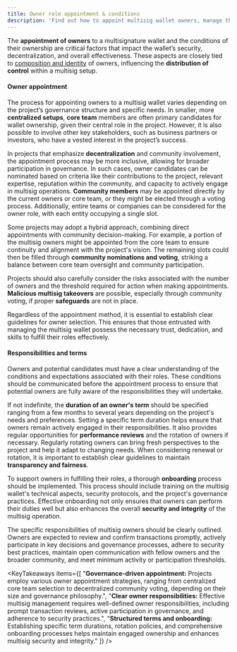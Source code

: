 ```yaml
---
title: Owner role appointment & conditions
description: 'Find out how to appoint multisig wallet owners, manage their responsibilities, and set terms for governance and security to ensure robust wallet management.'
---
```


<script>
	import {KeyTakeaways, ARTICLES} from "$modules/knowledge-base"

	const LINK_OWNER_COMPOSITION = ARTICLES['owner-composition-and-identity'].href
</script>

The **appointment of owners** to a multisignature wallet and the conditions of their ownership are critical factors that impact the wallet’s security, decentralization, and overall effectiveness. These aspects are closely tied to <a href={LINK_OWNER_COMPOSITION}>composition and identity</a> of owners, influencing the **distribution of control** within a multisig setup.

#### Owner appointment

The process for appointing owners to a multisig wallet varies depending on the project’s governance structure and specific needs. In smaller, more **centralized setups**, **core team** members are often primary candidates for wallet ownership, given their central role in the project. However, it is also possible to involve other key stakeholders, such as business partners or investors, who have a vested interest in the project’s success.

In projects that emphasize **decentralization** and community involvement, the appointment process may be more inclusive, allowing for broader participation in governance. In such cases, owner candidates can be nominated based on criteria like their contributions to the project, relevant expertise, reputation within the community, and capacity to actively engage in multisig operations. **Community members** may be appointed directly by the current owners or core team, or they might be elected through a voting process. Additionally, entire teams or companies can be considered for the owner role, with each entity occupying a single slot.

Some projects may adopt a hybrid approach, combining direct appointments with community decision-making. For example, a portion of the multisig owners might be appointed from the core team to ensure continuity and alignment with the project's vision. The remaining slots could then be filled through **community nominations and voting**, striking a balance between core team oversight and community participation.

Projects should also carefully consider the risks associated with the number of owners and the threshold required for action when making appointments. **Malicious multisig takeovers** are possible, especially through community voting, if proper **safeguards** are not in place.

Regardless of the appointment method, it is essential to establish clear guidelines for owner selection. This ensures that those entrusted with managing the multisig wallet possess the necessary trust, dedication, and skills to fulfill their roles effectively.

#### Responsibilities and terms

Owners and potential candidates must have a clear understanding of the conditions and expectations associated with their roles. These conditions should be communicated before the appointment process to ensure that potential owners are fully aware of the responsibilities they will undertake.

If not indefinite, the **duration of an owner's term** should be specified ranging from a few months to several years depending on the project's needs and preferences. Setting a specific term duration helps ensure that owners remain actively engaged in their responsibilities. It also provides regular opportunities for **performance reviews** and the rotation of owners if necessary. Regularly rotating owners can bring fresh perspectives to the project and help it adapt to changing needs. When considering renewal or rotation, it is important to establish clear guidelines to maintain **transparency and fairness**.

To support owners in fulfilling their roles, a thorough **onboarding** process should be implemented. This process should include training on the multisig wallet's technical aspects, security protocols, and the project's governance practices. Effective onboarding not only ensures that owners can perform their duties well but also enhances the overall **security and integrity** of the multisig operation.

The specific responsibilities of multisig owners should be clearly outlined. Owners are expected to review and confirm transactions promptly, actively participate in key decisions and governance processes, adhere to security best practices, maintain open communication with fellow owners and the broader community, and meet minimum activity or participation thresholds.

<KeyTakeaways items={[
"<b>Governance-driven appointment:</b> Projects employ various owner appointment strategies, ranging from centralized core team selection to decentralized community voting, depending on their size and governance philosophy.",
"<b>Clear owner responsibilities:</b> Effective multisig management requires well-defined owner responsibilities, including prompt transaction reviews, active participation in governance, and adherence to security practices.",
"<b>Structured terms and onboarding:</b> Establishing specific term durations, rotation policies, and comprehensive onboarding processes helps maintain engaged ownership and enhances multisig security and integrity."
]} />
